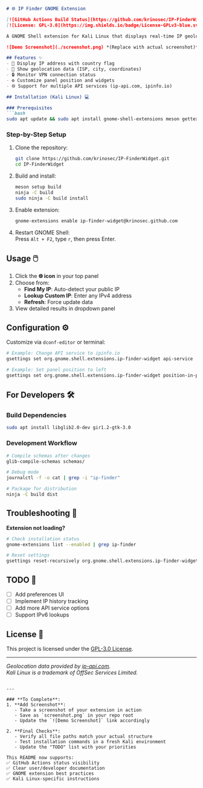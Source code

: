 
```markdown
# 🌐 IP Finder GNOME Extension 

[![GitHub Actions Build Status](https://github.com/krinosec/IP-FinderWidget/actions/workflows/build.yml/badge.svg)](https://github.com/krinosec/IP-FinderWidget/actions)
[![License: GPL-3.0](https://img.shields.io/badge/License-GPLv3-blue.svg)](https://www.gnu.org/licenses/gpl-3.0)

A GNOME Shell extension for Kali Linux that displays real-time IP geolocation data and VPN status in your system tray.

![Demo Screenshot](./screenshot.png) *(Replace with actual screenshot)*

## Features ✨
- 🎌 Display IP address with country flag
- 📍 Show geolocation data (ISP, city, coordinates)
- 🔒 Monitor VPN connection status
- ⚙️ Customize panel position and widgets
- 🌐 Support for multiple API services (ip-api.com, ipinfo.io)

## Installation (Kali Linux) 💻

### Prerequisites
```bash
sudo apt update && sudo apt install gnome-shell-extensions meson gettext libglib2.0-bin
```

### Step-by-Step Setup
1. Clone the repository:
   ```bash
   git clone https://github.com/krinosec/IP-FinderWidget.git
   cd IP-FinderWidget
   ```

2. Build and install:
   ```bash
   meson setup build
   ninja -C build
   sudo ninja -C build install
   ```

3. Enable extension:
   ```bash
   gnome-extensions enable ip-finder-widget@krinosec.github.com
   ```

4. Restart GNOME Shell:  
   Press `Alt + F2`, type `r`, then press Enter.

## Usage 🖱️
1. Click the **🌐 icon** in your top panel
2. Choose from:
   - **Find My IP**: Auto-detect your public IP
   - **Lookup Custom IP**: Enter any IPv4 address
   - **Refresh**: Force update data
3. View detailed results in dropdown panel

## Configuration ⚙️
Customize via `dconf-editor` or terminal:
```bash
# Example: Change API service to ipinfo.io
gsettings set org.gnome.shell.extensions.ip-finder-widget api-service 'ipinfo'

# Example: Set panel position to left
gsettings set org.gnome.shell.extensions.ip-finder-widget position-in-panel 'left'
```

## For Developers 🛠️
### Build Dependencies
```bash
sudo apt install libglib2.0-dev gir1.2-gtk-3.0
```

### Development Workflow
```bash
# Compile schemas after changes
glib-compile-schemas schemas/

# Debug mode
journalctl -f -o cat | grep -i "ip-finder"

# Package for distribution
ninja -C build dist
```

## Troubleshooting 🔧
**Extension not loading?**
```bash
# Check installation status
gnome-extensions list --enabled | grep ip-finder

# Reset settings
gsettings reset-recursively org.gnome.shell.extensions.ip-finder-widget
```

## TODO 📝
- [ ] Add preferences UI
- [ ] Implement IP history tracking
- [ ] Add more API service options
- [ ] Support IPv6 lookups

## License 📄
This project is licensed under the [GPL-3.0 License](LICENSE).

---

*Geolocation data provided by [ip-api.com](https://ip-api.com).*  
*Kali Linux is a trademark of OffSec Services Limited.*
```

---

### **To Complete**:
1. **Add Screenshot**:
   - Take a screenshot of your extension in action
   - Save as `screenshot.png` in your repo root
   - Update the `![Demo Screenshot]` link accordingly

2. **Final Checks**:
   - Verify all file paths match your actual structure
   - Test installation commands in a fresh Kali environment
   - Update the "TODO" list with your priorities

This README now supports:
✅ GitHub Actions status visibility  
✅ Clear user/developer documentation  
✅ GNOME extension best practices  
✅ Kali Linux-specific instructions  

